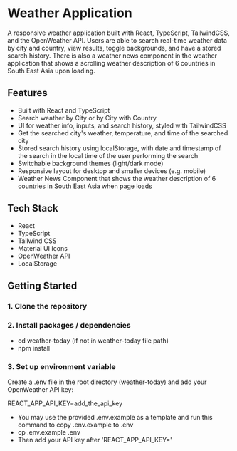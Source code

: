 # Weather Application

A responsive weather application built with React, TypeScript, TailwindCSS, and the OpenWeather API. Users are able to search real-time weather data by city and country, view results, toggle backgrounds, and have a stored search history.
There is also a weather news component in the weather application that shows a scrolling weather description of 6 countries in South East Asia upon loading.

## Features

- Built with React and TypeScript
- Search weather by City or by City with Country
- UI for weather info, inputs, and search history, styled with TailwindCSS
- Get the searched city's weather, temperature, and time of the searched city
- Stored search history using localStorage, with date and timestamp of the search in the local time of the user performing the search
- Switchable background themes (light/dark mode)
- Responsive layout for desktop and smaller devices (e.g. mobile)
- Weather News Component that shows the weather description of 6 countries in South East Asia when page loads

## Tech Stack

- React
- TypeScript
- Tailwind CSS
- Material UI Icons
- OpenWeather API
- LocalStorage

## Getting Started

### 1. Clone the repository

### 2. Install packages / dependencies

- cd weather-today (if not in weather-today file path)
- npm install

### 3. Set up environment variable

Create a .env file in the root directory (weather-today) and add your OpenWeather API key:

REACT_APP_API_KEY=add_the_api_key

- You may use the provided .env.example as a template and run this command to copy .env.example to .env
- cp .env.example .env
- Then add your API key after 'REACT_APP_API_KEY='
